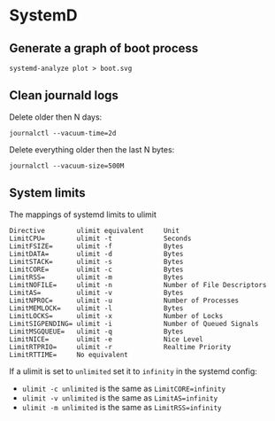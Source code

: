 # SystemD

## Generate a graph of boot process

```
systemd-analyze plot > boot.svg
```

## Clean journald logs

Delete older then N days:

```
journalctl --vacuum-time=2d
```

Delete everything older then the last N bytes:

```
journalctl --vacuum-size=500M
```

## System limits

The mappings of systemd limits to ulimit

```
Directive        ulimit equivalent     Unit
LimitCPU=        ulimit -t             Seconds      
LimitFSIZE=      ulimit -f             Bytes
LimitDATA=       ulimit -d             Bytes
LimitSTACK=      ulimit -s             Bytes
LimitCORE=       ulimit -c             Bytes
LimitRSS=        ulimit -m             Bytes
LimitNOFILE=     ulimit -n             Number of File Descriptors 
LimitAS=         ulimit -v             Bytes
LimitNPROC=      ulimit -u             Number of Processes 
LimitMEMLOCK=    ulimit -l             Bytes
LimitLOCKS=      ulimit -x             Number of Locks 
LimitSIGPENDING= ulimit -i             Number of Queued Signals 
LimitMSGQUEUE=   ulimit -q             Bytes
LimitNICE=       ulimit -e             Nice Level 
LimitRTPRIO=     ulimit -r             Realtime Priority  
LimitRTTIME=     No equivalent
```

If a ulimit is set to `unlimited` set it to `infinity` in the systemd config:

- `ulimit -c unlimited` is the same as `LimitCORE=infinity`
- `ulimit -v unlimited` is the same as `LimitAS=infinity`
- `ulimit -m unlimited` is the same as `LimitRSS=infinity`

